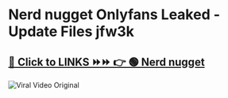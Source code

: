
 # Nerd nugget Onlyfans Leaked - Update Files jfw3k

## <h2><a href="https://clipsfans.com/Nerd_nugget&ref=git">🔗 Click to LINKS ⏩⏩ 👉 🟢 Nerd nugget </a></h2>

<a href="https://clipsfans.com/Nerd_nugget&ref=git" rel="nofollow" data-target="animated-image.originalLink"><img src="https://i.ibb.co.com/xMMVF88/686577567.gif" alt="Viral Video Original" style="max-width: 100%; display: inline-block;" data-target="animated-image.originalImage"></a>


